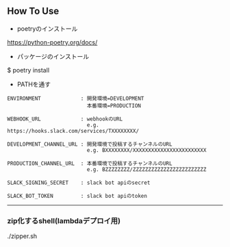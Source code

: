 ## How To Use

- poetryのインストール

https://python-poetry.org/docs/

- パッケージのインストール

$ poetry install

- PATHを通す

```
ENVIRONMENT             : 開発環境=DEVELOPMENT 
                          本番環境=PRODUCTION

WEBHOOK_URL             : webhookのURL
                          e.g. https://hooks.slack.com/services/TXXXXXXXX/

DEVELOPMENT_CHANNEL_URL : 開発環境で投稿するチャンネルのURL
                          e.g. BXXXXXXXX/XXXXXXXXXXXXXXXXXXXXXXXX

PRODUCTION_CHANNEL_URL  : 本番環境で投稿するチャンネルのURL
                          e.g. BZZZZZZZZ/ZZZZZZZZZZZZZZZZZZZZZZZZ

SLACK_SIGNING_SECRET    : slack bot apiのsecret

SLACK_BOT_TOKEN         : slack bot apiのtoken
```

---

### zip化するshell(lambdaデプロイ用)

./zipper.sh
